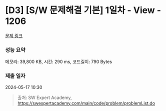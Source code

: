 # [D3] [S/W 문제해결 기본] 1일차 - View - 1206 

[문제 링크](https://swexpertacademy.com/main/code/problem/problemDetail.do?contestProbId=AV134DPqAA8CFAYh) 

### 성능 요약

메모리: 39,800 KB, 시간: 290 ms, 코드길이: 790 Bytes

### 제출 일자

2024-05-17 10:30



> 출처: SW Expert Academy, https://swexpertacademy.com/main/code/problem/problemList.do